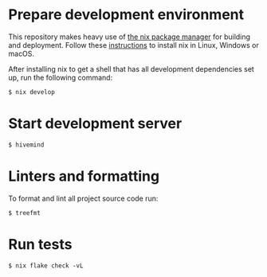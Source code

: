 # Prepare development environment

This repository makes heavy use of [the nix package manager](https://nixos.org/)
for building and deployment. Follow these
[instructions](https://nixos.org/download.html) to install nix in Linux, Windows
or macOS.

After installing nix to get a shell that has all development dependencies set up, run the following command:

```console
$ nix develop
```

# Start development server

```
$ hivemind
```

# Linters and formatting

To format and lint all project source code run:

```
$ treefmt
```

# Run tests

```
$ nix flake check -vL
```
